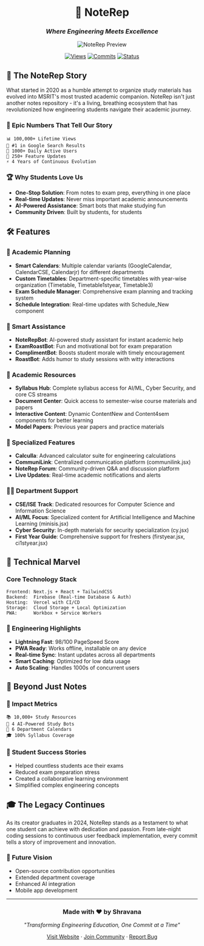 <div align="center">

# 🚀 NoteRep

### _Where Engineering Meets Excellence_

![NoteRep Preview](https://cdn.hashnode.com/res/hashnode/image/upload/v1687677374025/e87015a0-b063-4208-8eb6-165222be5c8f.png?w=1600&h=840&fit=crop&crop=entropy&auto=compress,format&format=webp)

[![Views](https://img.shields.io/badge/Views-100K+-blue.svg)](https://github.com/githubhosting/NoteRep)
[![Commits](https://img.shields.io/badge/Commits-250+-green.svg)](https://github.com/githubhosting/NoteRep)
[![Status](https://img.shields.io/badge/Status-Production-brightgreen.svg)](https://github.com/githubhosting/NoteRep)

</div>

## 🌟 The NoteRep Story

What started in 2020 as a humble attempt to organize study materials has evolved into MSRIT's most trusted academic companion. NoteRep isn't just another notes repository - it's a living, breathing ecosystem that has revolutionized how engineering students navigate their academic journey.

### 💫 Epic Numbers That Tell Our Story
```plaintext
📊 100,000+ Lifetime Views
🎯 #1 in Google Search Results
👥 1000+ Daily Active Users
🔄 250+ Feature Updates
⚡ 4 Years of Continuous Evolution
```

### 🏆 Why Students Love Us
- **One-Stop Solution**: From notes to exam prep, everything in one place
- **Real-time Updates**: Never miss important academic announcements
- **AI-Powered Assistance**: Smart bots that make studying fun
- **Community Driven**: Built by students, for students

## 🛠️ Features

### 📅 Academic Planning
- **Smart Calendars**: Multiple calendar variants (GoogleCalendar, CalendarCSE, Calendarjr) for different departments
- **Custom Timetables**: Department-specific timetables with year-wise organization (Timetable, Timetable1styear, Timetable3)
- **Exam Schedule Manager**: Comprehensive exam planning and tracking system
- **Schedule Integration**: Real-time updates with Schedule_New component

### 🤖 Smart Assistance
- **NoteRepBot**: AI-powered study assistant for instant academic help
- **ExamRoastBot**: Fun and motivational bot for exam preparation
- **ComplimentBot**: Boosts student morale with timely encouragement
- **RoastBot**: Adds humor to study sessions with witty interactions

### 📘 Academic Resources
- **Syllabus Hub**: Complete syllabus access for AI/ML, Cyber Security, and core CS streams
- **Document Center**: Quick access to semester-wise course materials and papers
- **Interactive Content**: Dynamic ContentNew and Content4sem components for better learning
- **Model Papers**: Previous year papers and practice materials

### 🎯 Specialized Features
- **Calculla**: Advanced calculator suite for engineering calculations
- **CommuniLink**: Centralized communication platform (communilink.jsx)
- **NoteRep Forum**: Community-driven Q&A and discussion platform
- **Live Updates**: Real-time academic notifications and alerts

### 👨‍🎓 Department Support
- **CSE/ISE Track**: Dedicated resources for Computer Science and Information Science
- **AI/ML Focus**: Specialized content for Artificial Intelligence and Machine Learning (minisis.jsx)
- **Cyber Security**: In-depth materials for security specialization (cy.jsx)
- **First Year Guide**: Comprehensive support for freshers (firstyear.jsx, ci1styear.jsx)

## 🔧 Technical Marvel

### Core Technology Stack
```plaintext
Frontend: Next.js + React + TailwindCSS
Backend:  Firebase (Real-time Database & Auth)
Hosting:  Vercel with CI/CD
Storage:  Cloud Storage + Local Optimization
PWA:      Workbox + Service Workers
```

### 🌟 Engineering Highlights
- **Lightning Fast**: 98/100 PageSpeed Score
- **PWA Ready**: Works offline, installable on any device
- **Real-time Sync**: Instant updates across all departments
- **Smart Caching**: Optimized for low data usage
- **Auto Scaling**: Handles 1000s of concurrent users

## 💫 Beyond Just Notes

### 🎯 Impact Metrics
```plaintext
📚 10,000+ Study Resources
🤖 4 AI-Powered Study Bots
📅 6 Department Calendars
🎓 100% Syllabus Coverage
```

### 🌟 Student Success Stories
- Helped countless students ace their exams
- Reduced exam preparation stress
- Created a collaborative learning environment
- Simplified complex engineering concepts

## 🎓 The Legacy Continues

As its creator graduates in 2024, NoteRep stands as a testament to what one student can achieve with dedication and passion. From late-night coding sessions to continuous user feedback implementation, every commit tells a story of improvement and innovation.

### 🚀 Future Vision
- Open-source contribution opportunities
- Extended department coverage
- Enhanced AI integration
- Mobile app development

---

<div align="center">

### Made with ❤️ by Shravana

_"Transforming Engineering Education, One Commit at a Time"_

[Visit Website](https://noterep.vercel.app) · [Join Community](https://t.me/noterep) · [Report Bug](https://github.com/yourusername/NoteRep/issues)

</div>
